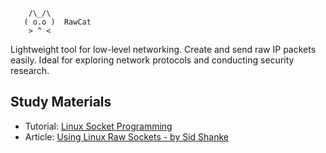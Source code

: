 ```
    /\_/\ 
   ( o.o )  RawCat
    > ^ <
```
Lightweight tool for low-level networking. Create and send raw IP packets easily. Ideal for exploring network protocols and conducting security research.

## Study Materials
* Tutorial: [Linux Socket Programming](https://www.tenouk.com/cnlinuxsockettutorials.html)
* Article: [Using Linux Raw Sockets - by Sid Shanke](https://squidarth.com/networking/systems/rc/2018/05/28/using-raw-sockets.html)

